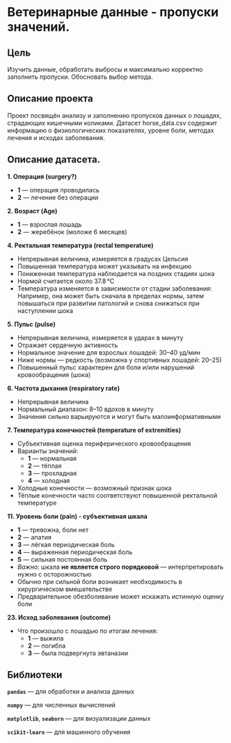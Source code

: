 # Ветеринарные данные - пропуски значений.

## Цель

Изучить данные, обработать выбросы и максимально корректно заполнить пропуски. Обосновать выбор метода.

## Описание проекта

Проект посвящён анализу и заполнению пропусков данных о лошадях, страдающих кишечными коликами. 
Датасет horse_data.csv содержит информацию о физиологических показателях, уровне боли, методах лечения и исходах заболевания.

## Описание датасета.

**1. Операция (surgery?)**

- **1** — операция проводилась
- **2** — лечение без операции



**2. Возраст (Age)**

- **1** — взрослая лошадь
- **2** — жеребёнок (моложе 6 месяцев)



**4. Ректальная температура (rectal temperature)**

- Непрерывная величина, измеряется в градусах Цельсия
- Повышенная температура может указывать на инфекцию
- Пониженная температура наблюдается на поздних стадиях шока
- Нормой считается около 37.8 °C
- Температура изменяется в зависимости от стадии заболевания:
Например, она может быть сначала в пределах нормы, затем повышаться при развитии патологий и снова снижаться при наступлении шока



**5. Пульс (pulse)**

- Непрерывная величина, измеряется в ударах в минуту
- Отражает сердечную активность
- Нормальное значение для взрослых лошадей: 30–40 уд/мин
- Ниже нормы — редкость (возможна у спортивных лошадей: 20–25)
- Повышенный пульс характерен для боли и/или нарушений кровообращения (шока)



**6. Частота дыхания (respiratory rate)**

- Непрерывная величина
- Нормальный диапазон: 8–10 вдохов в минуту
- Значения сильно варьируются и могут быть малоинформативными



**7. Температура конечностей (temperature of extremities)**

- Субъективная оценка периферического кровообращения
- Варианты значений:
    - **1** — нормальная
    - **2** — тёплая
    - **3** — прохладная
    - **4** — холодная
- Холодные конечности — возможный признак шока
- Тёплые конечности часто соответствуют повышенной ректальной температуре



**11. Уровень боли (pain) - субъективная шкала** 

- **1** — тревожна, боли нет
- **2** — апатия
- **3** — лёгкая периодическая боль
- **4** — выраженная периодическая боль
- **5** — сильная постоянная боль
- *Важно:* шкала **не является строго порядковой** — интерпретировать нужно с осторожностью
- Обычно при сильной боли возникает необходимость в хирургическом вмешательстве
- Предварительное обезболивание может искажать истинную оценку боли



**23. Исход заболевания (outcome)**

- Что произошло с лошадью по итогам лечения:
    - **1** — выжила
    - **2** — погибла
    - **3** — была подвергнута эвтаназии

## Библиотеки
**`pandas`** — для обработки и анализа данных

**`numpy`** — для численных вычислений

**`matplotlib`**, **`seaborn`** — для визуализации данных

**`scikit-learn`** — для машинного обучения

